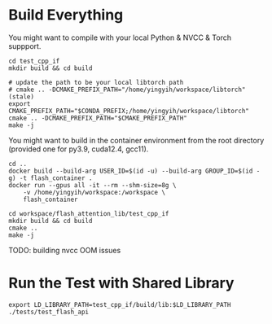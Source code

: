 # Build Everything
You might want to compile with your local Python & NVCC & Torch suppport.
```
cd test_cpp_if
mkdir build && cd build

# update the path to be your local libtorch path
# cmake .. -DCMAKE_PREFIX_PATH="/home/yingyih/workspace/libtorch" (stale)
export CMAKE_PREFIX_PATH="$CONDA_PREFIX;/home/yingyih/workspace/libtorch"
cmake .. -DCMAKE_PREFIX_PATH="$CMAKE_PREFIX_PATH"
make -j
```
You might want to build in the container environment from the root directory (provided one for py3.9, cuda12.4, gcc11).
```
cd ..
docker build --build-arg USER_ID=$(id -u) --build-arg GROUP_ID=$(id -g) -t flash_container .
docker run --gpus all -it --rm --shm-size=8g \
    -v /home/yingyih/workspace:/workspace \
    flash_container

cd workspace/flash_attention_lib/test_cpp_if
mkdir build && cd build
cmake ..
make -j
```

TODO: building nvcc OOM issues

# Run the Test with Shared Library
```
export LD_LIBRARY_PATH=test_cpp_if/build/lib:$LD_LIBRARY_PATH
./tests/test_flash_api
```